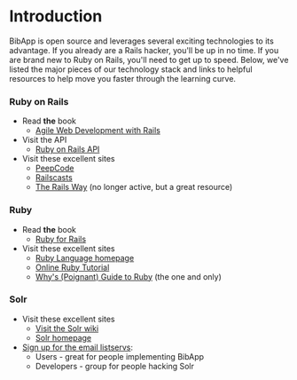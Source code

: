 # Introduction #

BibApp is open source and leverages several exciting technologies to its advantage.  If you already are a Rails hacker, you'll be up in no time.  If you are brand new to Ruby on Rails, you'll need to get up to speed. Below, we've listed the major pieces of our technology stack and links to helpful resources to help move you faster through the learning curve.

### Ruby on Rails ###
  * Read **the** book
    * [Agile Web Development with Rails](http://pragprog.com/titles/rails2/agile-web-development-with-rails)
  * Visit the API
    * [Ruby on Rails API](http://api.rubyonrails.org/)
  * Visit these excellent sites
    * [PeepCode](http://peepcode.com/)
    * [Railscasts](http://railscasts.com/)
    * [The Rails Way](http://www.therailsway.com/) (no longer active, but a great resource)

### Ruby ###

  * Read **the** book
    * [Ruby for Rails](http://www.manning.com/black/)
  * Visit these excellent sites
    * [Ruby Language homepage](http://www.ruby-lang.org/en/)
    * [Online Ruby Tutorial](http://tryruby.hobix.com/)
    * [Why's (Poignant) Guide to Ruby](http://poignantguide.net/ruby/) (the one and only)


### Solr ###

  * Visit these excellent sites
    * [Visit the Solr wiki](http://wiki.apache.org/solr/)
    * [Solr homepage](http://lucene.apache.org/solr/)
  * [Sign up for the email listservs](http://lucene.apache.org/solr/mailing_lists.html):
    * Users - great for people implementing BibApp
    * Developers - group for people hacking Solr